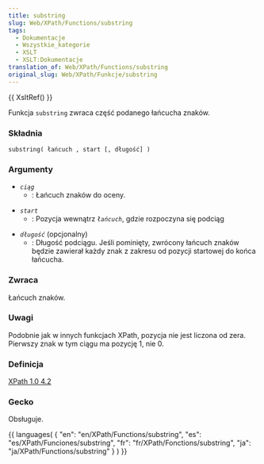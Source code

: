 ```yaml
---
title: substring
slug: Web/XPath/Functions/substring
tags:
  - Dokumentacje
  - Wszystkie_kategorie
  - XSLT
  - XSLT:Dokumentacje
translation_of: Web/XPath/Functions/substring
original_slug: Web/XPath/Funkcje/substring
---
```

{{ XsltRef() }}

Funkcja `substring` zwraca część podanego łańcucha znaków.

### Składnia

    substring( łańcuch , start [, długość] )

### Argumenty

- _`ciąg`_
  - : Łańcuch znaków do oceny.

<!---->

- _`start`_
  - : Pozycja wewnątrz _`łańcuch`_, gdzie rozpoczyna się podciąg

<!---->

- _`długość`_ (opcjonalny)
  - : Długość podciągu. Jeśli pominięty, zwrócony łańcuch znaków będzie zawierał każdy znak z zakresu od pozycji startowej do końca łańcucha.

### Zwraca

Łańcuch znaków.

### Uwagi

Podobnie jak w innych funkcjach XPath, pozycja nie jest liczona od zera. Pierwszy znak w tym ciągu ma pozycję 1, nie 0.

### Definicja

[XPath 1.0 4.2](http://www.w3.org/TR/xpath#function-substring)

### Gecko

Obsługuje.

{{ languages( { "en": "en/XPath/Functions/substring", "es": "es/XPath/Funciones/substring", "fr": "fr/XPath/Fonctions/substring", "ja": "ja/XPath/Functions/substring" } ) }}
